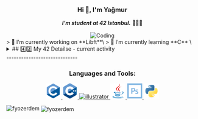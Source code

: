 
<div align="center">

### Hi 👋, I'm Yağmur

***I'm student at 42 Istanbul.*** 👩🏻‍💻
  
<img align="center" alt="Coding" width="700" src="https://media.tenor.com/3bTxZ4HdrysAAAAC/pixels-neon.gif">

<div align="left">
> 🔭 I’m currently working on **Libft**\
> 🌱 I’m currently learning **C** \
<details>
<br>
  <summary> ## 4️⃣2️⃣ My 42 Detailse</b> - current activity </summary>

[Link To My 42Intra](https://profile.intra.42.fr/users/fozerdem)

[![prossi's 42 stats](https://badge.mediaplus.ma/darkblue/fozerdem?1337Badge=off&UM6P=off)](https://github.com/oakoudad/badge42)

<br>
</details>
-----------------------------
<h3 align="center">Languages and Tools:</h3>
<p align="center"> <a href="https://www.cprogramming.com/" target="_blank" rel="noreferrer"> <img src="https://raw.githubusercontent.com/devicons/devicon/master/icons/c/c-original.svg" alt="c" width="40" height="40"/> </a> <a href="https://www.w3schools.com/cpp/" target="_blank" rel="noreferrer"> <img src="https://raw.githubusercontent.com/devicons/devicon/master/icons/cplusplus/cplusplus-original.svg" alt="cplusplus" width="40" height="40"/> </a> <a href="https://www.adobe.com/in/products/illustrator.html" target="_blank" rel="noreferrer"> <img src="https://www.vectorlogo.zone/logos/adobe_illustrator/adobe_illustrator-icon.svg" alt="illustrator" width="40" height="40"/> </a> <a href="https://www.java.com" target="_blank" rel="noreferrer"> <img src="https://raw.githubusercontent.com/devicons/devicon/master/icons/java/java-original.svg" alt="java" width="40" height="40"/> </a> <a href="https://www.photoshop.com/en" target="_blank" rel="noreferrer"> <img src="https://raw.githubusercontent.com/devicons/devicon/master/icons/photoshop/photoshop-line.svg" alt="photoshop" width="40" height="40"/> </a> <a href="https://www.python.org" target="_blank" rel="noreferrer"> <img src="https://raw.githubusercontent.com/devicons/devicon/master/icons/python/python-original.svg" alt="python" width="40" height="40"/> </a> </p>

<p><img align="left" src="https://github-readme-stats.vercel.app/api/top-langs?username=fyozerdem&show_icons=true&locale=en&layout=compact" alt="fyozerdem" /></p>
<p>&nbsp;<img align="center" src="https://github-readme-stats.vercel.app/api?username=fyozerdem&show_icons=true&locale=en" alt="fyozerdem" /></p>


